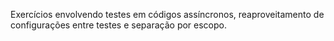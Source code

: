 Exercícios envolvendo testes em códigos assíncronos, reaproveitamento de configurações entre testes e separação por escopo.


